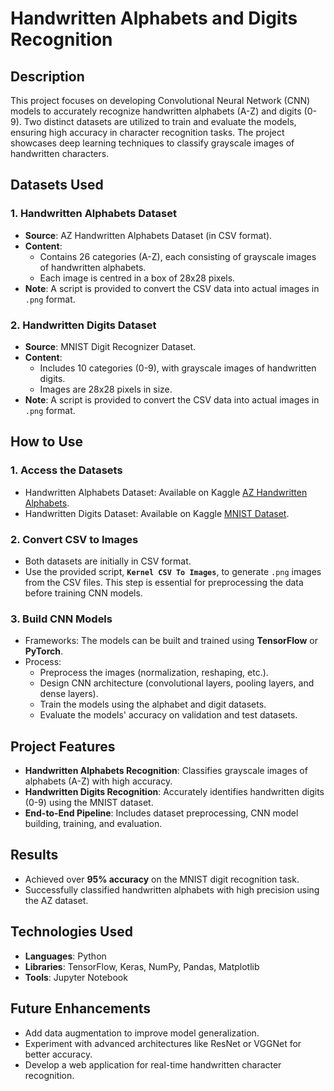 # Handwritten Alphabets and Digits Recognition

## Description
This project focuses on developing Convolutional Neural Network (CNN) models to accurately recognize handwritten alphabets (A-Z) and digits (0-9). Two distinct datasets are utilized to train and evaluate the models, ensuring high accuracy in character recognition tasks. The project showcases deep learning techniques to classify grayscale images of handwritten characters.

## Datasets Used
### 1. **Handwritten Alphabets Dataset**  
   - **Source**: AZ Handwritten Alphabets Dataset (in CSV format).  
   - **Content**:  
     - Contains 26 categories (A-Z), each consisting of grayscale images of handwritten alphabets.  
     - Each image is centred in a box of 28x28 pixels.  
   - **Note**: A script is provided to convert the CSV data into actual images in `.png` format.  

### 2. **Handwritten Digits Dataset**  
   - **Source**: MNIST Digit Recognizer Dataset.  
   - **Content**:  
     - Includes 10 categories (0-9), with grayscale images of handwritten digits.  
     - Images are 28x28 pixels in size.  
   - **Note**: A script is provided to convert the CSV data into actual images in `.png` format.

## How to Use
### 1. **Access the Datasets**  
   - Handwritten Alphabets Dataset: Available on Kaggle [AZ Handwritten Alphabets](https://www.kaggle.com/).  
   - Handwritten Digits Dataset: Available on Kaggle [MNIST Dataset](https://www.kaggle.com/c/digit-recognizer).

### 2. **Convert CSV to Images**  
   - Both datasets are initially in CSV format.  
   - Use the provided script, **`Kernel CSV To Images`**, to generate `.png` images from the CSV files. This step is essential for preprocessing the data before training CNN models.  

### 3. **Build CNN Models**  
   - Frameworks: The models can be built and trained using **TensorFlow** or **PyTorch**.  
   - Process:  
     - Preprocess the images (normalization, reshaping, etc.).  
     - Design CNN architecture (convolutional layers, pooling layers, and dense layers).  
     - Train the models using the alphabet and digit datasets.  
     - Evaluate the models' accuracy on validation and test datasets.  

## Project Features
- **Handwritten Alphabets Recognition**: Classifies grayscale images of alphabets (A-Z) with high accuracy.  
- **Handwritten Digits Recognition**: Accurately identifies handwritten digits (0-9) using the MNIST dataset.  
- **End-to-End Pipeline**: Includes dataset preprocessing, CNN model building, training, and evaluation.  

## Results
- Achieved over **95% accuracy** on the MNIST digit recognition task.  
- Successfully classified handwritten alphabets with high precision using the AZ dataset.  

## Technologies Used
- **Languages**: Python  
- **Libraries**: TensorFlow, Keras, NumPy, Pandas, Matplotlib  
- **Tools**: Jupyter Notebook  

## Future Enhancements
- Add data augmentation to improve model generalization.  
- Experiment with advanced architectures like ResNet or VGGNet for better accuracy.  
- Develop a web application for real-time handwritten character recognition.

